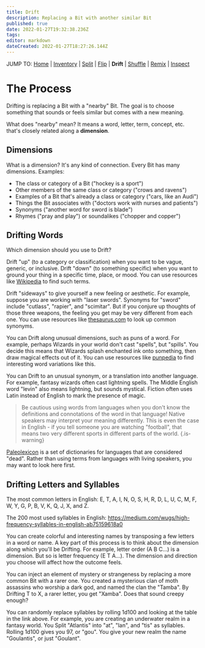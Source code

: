 ```yaml
---
title: Drift
description: Replacing a Bit with another similar Bit
published: true
date: 2022-01-27T19:32:38.236Z
tags: 
editor: markdown
dateCreated: 2022-01-27T18:27:26.144Z
---
```


JUMP TO: [Home](/cct) | [Inventory](/cct/inventory) | [Split](/cct/split) | [Flip](/cct/flip) | **Drift** | [Shuffle](/cct/shuffle) | [Remix](/cct/remix) | [Inspect](/cct/inspect)

# The Process

Drifting is replacing a Bit with a "nearby" Bit. The goal is to choose something that sounds or feels similar but comes with a new meaning.

What does "nearby" mean? It means a word, letter, term, concept, etc. that's closely related along a **dimension**.

## Dimensions

What is a dimension? It's any kind of connection. Every Bit has many dimensions. Examples:

* The class or category of a Bit ("hockey is a sport")
* Other members of the same class or category ("crows and ravens")
* Examples of a Bit that's already a class or category ("cars, like an Audi")
* Things the Bit associates with ("doctors work with nurses and patients")
* Synonyms ("another word for sword is blade")
* Rhymes ("pray and play") or soundalikes ("chopper and copper")

## Drifting Words

Which dimension should you use to Drift?

Drift "up" (to a category or classification) when you want to be vague, generic, or inclusive. Drift "down" (to something specific) when you want to ground your thing in a specific time, place, or mood. You can use resources like [Wikipedia](https://en.wikipedia.org/wiki/Main_Page) to find such terms.

Drift "sideways" to give yourself a new feeling or aesthetic. For example, suppose you are working with "laser swords". Synonyms for "sword" include "cutlass", "rapier", and "scimitar". But if you conjure up thoughts of those three weapons, the feeling you get may be very different from each one. You can use resources like [thesaurus.com](https://www.thesaurus.com/) to look up common synonyms.

You can Drift along unusual dimensions, such as puns of a word. For example, perhaps Wizards in your world don't cast "spells", but "spills". You decide this means that Wizards splash enchanted ink onto something, then draw magical effects out of it. You can use resources like [punpedia](https://punpedia.org/) to find interesting word variations like this.

You can Drift to an unusual synonym, or a translation into another language. For example, fantasy wizards often cast lightning spells. The Middle English word "levin" also means lightning, but sounds mystical. Fiction often uses Latin instead of English to mark the presence of magic.

> Be cautious using words from languages when you don't know the definitions and connotations of the word in that language! Native speakers may interpret your meaning differently. This is even the case in English - if you tell someone you are watching "football", that means two very different sports in different parts of the world.
{.is-warning}

[Paleolexicon](https://www.palaeolexicon.com/) is a set of dictionaries for languages that are considered "dead". Rather than using terms from languages with living speakers, you may want to look here first.

## Drifting Letters and Syllables

The most common letters in English: E, T, A, I, N, O, S, H, R, D, L, U, C, M, F, W, Y, G, P, B, V, K, Q, J, X, and Z.

The 200 most used syllables in English: https://medium.com/wugs/high-frequency-syllables-in-english-ab75159618a0

You can create colorful and interesting names by transposing a few letters in a word or name. A key part of this process is to think about the dimension along which you'll be Drifting. For example, letter order (A B C...) is a dimension. But so is letter frequency (E T A...). The dimension and direction you choose will affect how the outcome feels.

You can inject an element of mystery or strangeness by replacing a more common Bit with a rarer one. You created a mysterious clan of moth assassins who worship a dark god, and named the clan the "Tamba". By Drifting T to X, a rarer letter, you get "Xamba". Does that sound creepy enough?

You can randomly replace syllables by rolling 1d100 and looking at the table in the link above. For example, you are creating an underwater realm in a fantasy world. You Split "Atlantis" into "at", "lan", and "tis" as syllables. Rolling 1d100 gives you 97, or "gou". You give your new realm the name "Goulantis", or just "Goulant".
